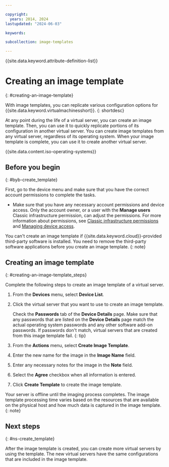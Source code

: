 ```yaml
---

copyright:
  years: 2014, 2024
lastupdated: "2024-06-03"

keywords:

subcollection: image-templates

---
```


{{site.data.keyword.attribute-definition-list}}

# Creating an image template
{: #creating-an-image-template}

With image templates, you can replicate various configuration options for {{site.data.keyword.virtualmachinesshort}}.
{: shortdesc}

At any point during the life of a virtual server, you can create an image template. Then, you can use it to quickly replicate portions of its configuration in another virtual server. You can create image templates from any virtual server, regardless of its operating system. When your image template is complete, you can use it to create another virtual server.

{{site.data.content.iso-operating-systems}}

## Before you begin
{: #byb-create_template}

First, go to the device menu and make sure that you have the correct account permissions to complete the tasks.

* Make sure that you have any necessary account permissions and device access. Only the account owner, or a user with the **Manage users** Classic infrastructure permission, can adjust the permissions. For more information about permissions, see [Classic infrastructure permissions](/docs/account?topic=account-infrapermission#infrapermission) and [Managing device access](/docs/virtual-servers?topic=virtual-servers-managing-device-access).

You can't create an image template if {{site.data.keyword.cloud}}-provided third-party software is installed. You need to remove the third-party software applications before you create an image template.
{: note}

## Creating an image template
{: #creating-an-image-template_steps}

Complete the following steps to create an image template of a virtual server.

1. From the **Devices** menu, select **Device List**.
2. Click the virtual server that you want to use to create an image template.

    Check the **Passwords** tab of the **Device Details** page. Make sure that any passwords that are listed on the **Device Details** page match the actual operating system passwords and any other software add-on passwords. If passwords don't match, virtual servers that are created from this image template fail.
    {: tip}

3. From the **Actions** menu, select **Create Image Template**.
4. Enter the new name for the image in the **Image Name** field.
5. Enter any necessary notes for the image in the **Note** field.
6. Select the **Agree** checkbox when all information is entered.
7. Click **Create Template** to create the image template.

Your server is offline until the imaging process completes. The image template processing time varies based on the resources that are available on the physical host and how much data is captured in the image template. 
{: note}

## Next steps
{: #ns-create_template}

After the image template is created, you can create more virtual servers by using the template. The new
virtual servers have the same configurations that are included in the image template.
